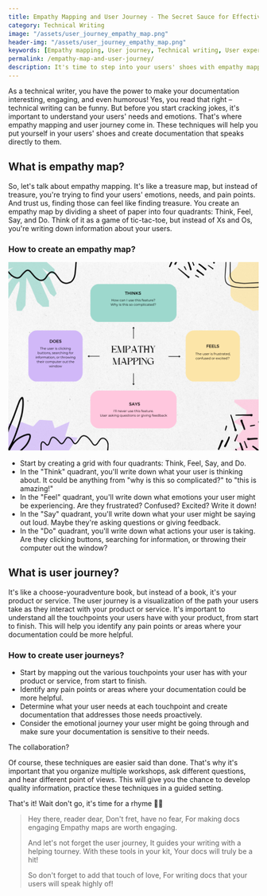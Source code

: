 ```yaml
---
title: Empathy Mapping and User Journey - The Secret Sauce for Effective Technical Writing
category: Technical Writing
image: "/assets/user_journey_empathy_map.png"
header-img: "/assets/user_journey_empathy_map.png"
keywords: [Empathy mapping, User journey, Technical writing, User experience, UX design, Content creation, Information architecture, Documentation, User research, User-centric]
permalink: /empathy-map-and-user-journey/
description: It's time to step into your users' shoes with empathy mapping and user journey! In this latest blog post, I'll show you how to create empathy maps and user journeys that will help you understand your users' needs and emotions, and improve the effectiveness of your documentation.
---
```


As a technical writer, you have the power to make your documentation interesting, engaging, and even humorous! Yes, you read that right – technical writing can be funny. But before you start cracking jokes, it's important to understand your users' needs and emotions. That's where empathy mapping and user journey come in. These techniques will help you put yourself in your users' shoes and create documentation that speaks directly to them.

## What is empathy map?

So, let's talk about empathy mapping. It's like a treasure map, but instead of treasure, you're trying to find your users' emotions, needs, and pain points. And trust us, finding those can feel like finding treasure. You create an empathy map by dividing a sheet of paper into four quadrants: Think, Feel, Say, and Do. Think of it as a game of tic-tac-toe, but instead of Xs and Os, you're writing down information about your users.

### How to create an empathy map?

![Empathy Mapping](/assets/empathy_map.png "Empathy map")

* Start by creating a grid with four quadrants: Think, Feel, Say, and Do.
* In the "Think" quadrant, you'll write down what your user is thinking about. It could be anything from "why is this so complicated?" to "this is amazing!"
* In the "Feel" quadrant, you'll write down what emotions your user might be experiencing. Are they frustrated? Confused? Excited? Write it down!
* In the "Say" quadrant, you'll write down what your user might be saying out loud. Maybe they're asking questions or giving feedback.
* In the "Do" quadrant, you'll write down what actions your user is taking. Are they clicking buttons, searching for information, or throwing their computer out the window?



## What is user journey?
It's like a choose-youradventure book, but instead of a book, it's your product or service. The user journey is a visualization of the path your users take as they interact with your product or service. It's important to understand all the touchpoints your users have with your product, from start to finish. This will help you identify any pain points or areas where your documentation could be more helpful.

### How to create user journeys?

* Start by mapping out the various touchpoints your user has with your product or service, from start to finish.
* Identify any pain points or areas where your documentation could be more helpful.
* Determine what your user needs at each touchpoint and create documentation that addresses those needs proactively.
* Consider the emotional journey your user might be going through and make sure your documentation is sensitive to their needs.

The collaboration?

Of course, these techniques are easier said than done. That's why it's important that you organize multiple workshops, ask different questions, and hear different point of views. This will give you the chance to develop quality information, practice these techniques in a guided setting.

That's it!
Wait don't go, it's time for a rhyme 🤔💥

> Hey there, reader dear,
> Don't fret, have no fear,
> For making docs engaging
> Empathy maps are worth engaging.
>
> And let's not forget the user journey,
> It guides your writing with a helping tourney.
> With these tools in your kit,
Your docs will truly be a hit!
>
> So don't forget to add that touch of love,
> For writing docs that your users will speak highly of!
